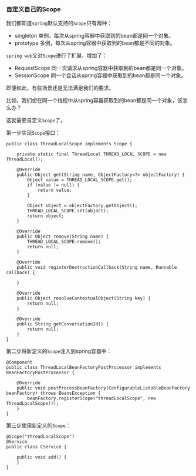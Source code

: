 ### 自定义自己的Scope

我们都知道`spring`默认支持的`Scope`只有两种：

- singleton 单例，每次从spring容器中获取到的bean都是同一个对象。
- prototype 多例，每次从spring容器中获取到的bean都是不同的对象。

`spring web`又对`Scope`进行了扩展，增加了：

- RequestScope 同一次请求从spring容器中获取到的bean都是同一个对象。
- SessionScope 同一个会话从spring容器中获取到的bean都是同一个对象。

即便如此，有些场景还是无法满足我们的要求。

比如，我们想在同一个线程中从spring容器获取到的bean都是同一个对象，该怎么办？

这就需要自定义`Scope`了。

第一步实现`Scope`接口：

```
public class ThreadLocalScope implements Scope {

    private static final ThreadLocal THREAD_LOCAL_SCOPE = new ThreadLocal();

    @Override
    public Object get(String name, ObjectFactory<?> objectFactory) {
        Object value = THREAD_LOCAL_SCOPE.get();
        if (value != null) {
            return value;
        }

        Object object = objectFactory.getObject();
        THREAD_LOCAL_SCOPE.set(object);
        return object;
    }

    @Override
    public Object remove(String name) {
        THREAD_LOCAL_SCOPE.remove();
        return null;
    }

    @Override
    public void registerDestructionCallback(String name, Runnable callback) {

    }

    @Override
    public Object resolveContextualObject(String key) {
        return null;
    }

    @Override
    public String getConversationId() {
        return null;
    }
}
```

第二步将新定义的`Scope`注入到spring容器中：

```
@Component
public class ThreadLocalBeanFactoryPostProcessor implements BeanFactoryPostProcessor {

    @Override
    public void postProcessBeanFactory(ConfigurableListableBeanFactory beanFactory) throws BeansException {
        beanFactory.registerScope("threadLocalScope", new ThreadLocalScope());
    }
}
```

第三步使用新定义的`Scope`：

```
@Scope("threadLocalScope")
@Service
public class CService {

    public void add() {
    }
}
```


